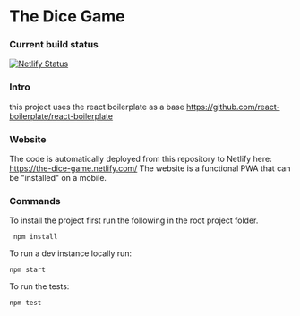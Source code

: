 # The Dice Game

### Current build status
[![Netlify Status](https://api.netlify.com/api/v1/badges/0ff49f1d-3da9-4e0e-a693-f31cc78e2402/deploy-status)](https://app.netlify.com/sites/the-dice-game/deploys)


### Intro
this project uses the react boilerplate as a base https://github.com/react-boilerplate/react-boilerplate

### Website
The code is automatically deployed from this repository to Netlify here: https://the-dice-game.netlify.com/ The website is a functional PWA that can be "installed" on a mobile.

### Commands
To install the project first run the following in the root project folder.
```
 npm install
```
To run a dev instance locally run:
```
npm start
```
To run the tests:
```
npm test
```



